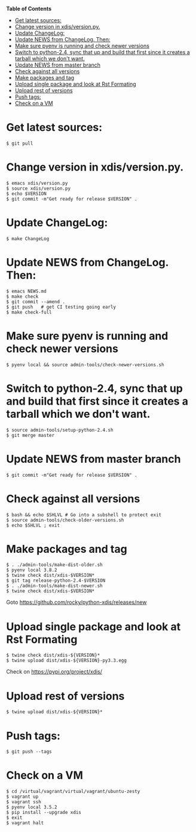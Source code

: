 <!-- markdown-toc start - Don't edit this section. Run M-x markdown-toc-refresh-toc -->
**Table of Contents**

- [Get latest sources:](#get-latest-sources)
- [Change version in xdis/version.py.](#change-version-in-xdisversionpy)
- [Update ChangeLog:](#update-changelog)
- [Update NEWS from ChangeLog. Then:](#update-news-from-changelog-then)
- [Make sure pyenv is running and check newer versions](#make-sure-pyenv-is-running-and-check-newer-versions)
- [Switch to python-2.4, sync that up and build that first since it creates a tarball which we don't want.](#switch-to-python-24-sync-that-up-and-build-that-first-since-it-creates-a-tarball-which-we-dont-want)
- [Update NEWS from master branch](#update-news-from-master-branch)
- [Check against all versions](#check-against-all-versions)
- [Make packages and tag](#make-packages-and-tag)
- [Upload single package and look at Rst Formating](#upload-single-package-and-look-at-rst-formating)
- [Upload rest of versions](#upload-rest-of-versions)
- [Push tags:](#push-tags)
- [Check on a VM](#check-on-a-vm)

<!-- markdown-toc end -->

# Get latest sources:

    $ git pull

# Change version in xdis/version.py.

    $ emacs xdis/version.py
    $ source xdis/version.py
    $ echo $VERSION
    $ git commit -m"Get ready for release $VERSION" .


# Update ChangeLog:

    $ make ChangeLog

#  Update NEWS from ChangeLog. Then:

    $ emacs NEWS.md
    $ make check
    $ git commit --amend .
    $ git push   # get CI testing going early
    $ make check-full

# Make sure pyenv is running and check newer versions

    $ pyenv local && source admin-tools/check-newer-versions.sh

# Switch to python-2.4, sync that up and build that first since it creates a tarball which we don't want.

    $ source admin-tools/setup-python-2.4.sh
    $ git merge master

# Update NEWS from master branch

    $ git commit -m"Get ready for release $VERSION" .

# Check against all versions

    $ bash && echo $SHLVL # Go into a subshell to protect exit
    $ source admin-tools/check-older-versions.sh
    $ echo $SHLVL ; exit

# Make packages and tag

    $ . ./admin-tools/make-dist-older.sh
	$ pyenv local 3.8.2
	$ twine check dist/xdis-$VERSION*
    $ git tag release-python-2.4-$VERSION
    $ . ./admin-tools/make-dist-newer.sh
	$ twine check dist/xdis-$VERSION*

Goto https://github.com/rocky/python-xdis/releases/new



# Upload single package and look at Rst Formating

	$ twine check dist/xdis-${VERSION}*
    $ twine upload dist/xdis-${VERSION}-py3.3.egg

Check on https://pypi.org/project/xdis/

# Upload rest of versions

    $ twine upload dist/xdis-${VERSION}*

# Push tags:

    $ git push --tags

# Check on a VM

    $ cd /virtual/vagrant/virtual/vagrant/ubuntu-zesty
	$ vagrant up
	$ vagrant ssh
	$ pyenv local 3.5.2
	$ pip install --upgrade xdis
	$ exit
	$ vagrant halt
